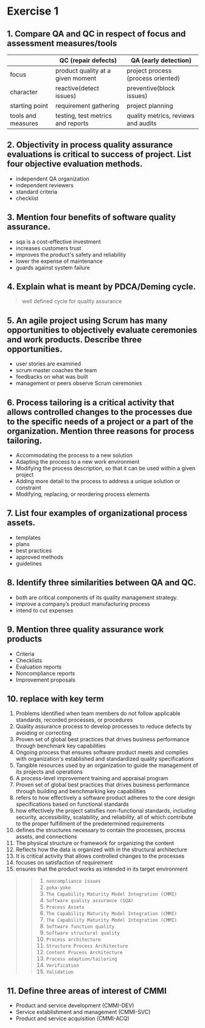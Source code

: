 # Exercise 1

## 1. Compare QA and QC in respect of focus and assessment measures/tools

|                    | QC (repair defects)               | QA (early detection)                |
| ------------------ | --------------------------------- | ----------------------------------- |
| focus              | product quality at a given moment | project process (process oriented)  |
| character          | reactive(detect issues)           | preventive(block issues)            |
| starting point     | requirement gathering             | project planning                    |
| tools and measures | testing, test metrics and reports | quality metrics, reviews and audits |

## 2. Objectivity in process quality assurance evaluations is critical to success of project. List four objective evaluation methods.

- independent QA organization
- independent reviewers
- standard criteria
- checklist

## 3. Mention four benefits of software quality assurance.

- sqa is a cost-effective investment
- increases customers trust
- improves the product's safety and reliability
- lower the expense of maintenance
- guards against system failure

<div style="page-break-after: always;"></div>

## 4. Explain what is meant by PDCA/Deming cycle.

> well defined cycle for quality assurance

## 5. An agile project using Scrum has many opportunities to objectively evaluate ceremonies and work products. Describe three opportunities.

- user stories are examined
- scrum master coaches the team
- feedbacks on what was built
- management or peers observe Scrum ceremonies

## 6. Process tailoring is a critical activity that allows controlled changes to the processes due to the specific needs of a project or a part of the organization. Mention three reasons for process tailoring.

- Accommodating the process to a new solution
- Adapting the process to a new work environment
- Modifying the process description, so that it can be used within a given project
- Adding more detail to the process to address a unique solution or constraint
- Modifying, replacing, or reordering process elements

## 7. List four examples of organizational process assets.

- templates
- plans
- best practices
- approved methods
- guidelines

<div style="page-break-after: always;"></div>

## 8. Identify three similarities between QA and QC.

- both are critical components of its quality management strategy.
- improve a company’s product manufacturing process
- intend to cut expenses

## 9. Mention three quality assurance work products

- Criteria
- Checklists
- Evaluation reports
- Noncompliance reports
- Improvement proposals

## 10. replace with key term

1. Problems identified when team members do not follow applicable standards, recorded processes, or procedures
2. Quality assurance process to develop processes to reduce defects by avoiding or correcting
3. Proven set of global best practices that drives business performance through benchmark key capabilities
4. Ongoing process that ensures software product meets and complies with organization's established and standardized quality specifications
5. Tangible resources used by an organization to guide the management of its projects and operations
6. A process-level improvement training and appraisal program
7. Proven set of global best practices that drives business performance through building and benchmarking key capabilities
8. refers to how effectively a software product adheres to the core design specifications based on functional standards
9. how effectively the project satisfies non-functional standards, including security, accessibility, scalability, and reliability, all of which contribute to the proper fulfillment of the predetermined requirements
10. defines the structures necessary to contain the processes, process assets, and connections
11. The physical structure or framework for organizing the content
12. Reflects how the data is organized with in the structural architecture
13. It is critical activity that allows controlled changes to the processes
14. focuses on satisfaction of requirement
15. ensures that the product works as intended in its target environment

<div style="page-break-after: always;"></div>

>> 1. `noncompliance issues`
>> 2. `poka-yoke` 
>> 3. `The Capability Maturity Model Integration (CMMI)`
>> 4. `Software quality assurance (SQA)`
>> 5. `Process Assets`
>> 6. `The Capability Maturity Model Integration (CMMI)`
>> 7. `The Capability Maturity Model Integration (CMMI)`
>> 8. `Software function quality`
>> 9. `Software structural quality`
>> 10. `Process architecture`
>> 11. `Structure Process Architecture`
>> 12. `Content Process Architecture`
>> 13. `Process adaption/tailoring`
>> 14. `Verification`
>> 15. `Validation`

## 11. Define three areas of interest of CMMI

- Product and service development (CMMI-DEV)
- Service establishment and management (CMMI-SVC)
- Product and service acquisition (CMMI-ACQ)
